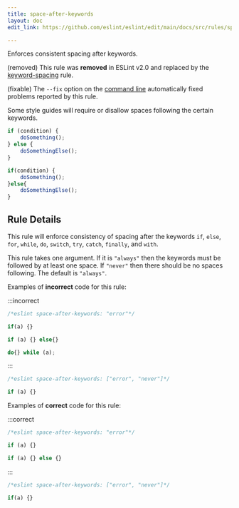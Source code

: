 ```yaml
---
title: space-after-keywords
layout: doc
edit_link: https://github.com/eslint/eslint/edit/main/docs/src/rules/space-after-keywords.md

---
```


Enforces consistent spacing after keywords.

(removed) This rule was **removed** in ESLint v2.0 and replaced by the [keyword-spacing](keyword-spacing) rule.

(fixable) The `--fix` option on the [command line](../user-guide/command-line-interface#--fix) automatically fixed problems reported by this rule.

Some style guides will require or disallow spaces following the certain keywords.

```js
if (condition) {
    doSomething();
} else {
    doSomethingElse();
}

if(condition) {
    doSomething();
}else{
    doSomethingElse();
}
```

## Rule Details

This rule will enforce consistency of spacing after the keywords `if`, `else`, `for`, `while`, `do`, `switch`, `try`, `catch`, `finally`, and `with`.

This rule takes one argument. If it is `"always"` then the keywords must be followed by at least one space. If `"never"`
then there should be no spaces following. The default is `"always"`.

Examples of **incorrect** code for this rule:

:::incorrect

```js
/*eslint space-after-keywords: "error"*/

if(a) {}

if (a) {} else{}

do{} while (a);
```

:::

```js
/*eslint space-after-keywords: ["error", "never"]*/

if (a) {}
```

Examples of **correct** code for this rule:

:::correct

```js
/*eslint space-after-keywords: "error"*/

if (a) {}

if (a) {} else {}
```

:::

```js
/*eslint space-after-keywords: ["error", "never"]*/

if(a) {}
```
